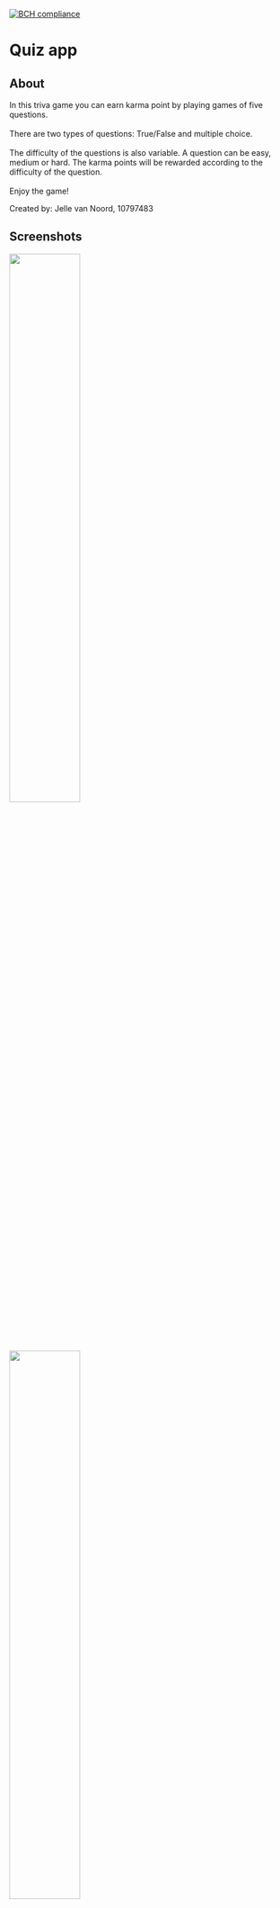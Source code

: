[![BCH compliance](https://bettercodehub.com/edge/badge/jvn13/JellevanNoordpset6?branch=master)](https://bettercodehub.com/)
# Quiz app

## About

In this triva game you can earn karma point by playing games of five questions.<br><br>
There are two types of questions: True/False and multiple choice.<br><br>
The difficulty of the questions is also variable. A question can be easy, medium or hard. The karma points will be rewarded according to the difficulty of the question.<br><br>
Enjoy the game!

Created by: 
Jelle van Noord, 10797483

## Screenshots
<img src="https://raw.githubusercontent.com/jvn13/JellevanNoordpset6/master/doc/pset6-1.png" width="50%">
<img src="https://raw.githubusercontent.com/jvn13/JellevanNoordpset6/master/doc/pset6-2.png" width="50%">
<img src="https://raw.githubusercontent.com/jvn13/JellevanNoordpset6/master/doc/pset6-3.png" width="50%">
<img src="https://raw.githubusercontent.com/jvn13/JellevanNoordpset6/master/doc/pset6-4.png" width="50%">
<img src="https://raw.githubusercontent.com/jvn13/JellevanNoordpset6/master/doc/pset6-5.png" width="50%">
<img src="https://raw.githubusercontent.com/jvn13/JellevanNoordpset6/master/doc/pset6-6.png" width="50%">
<img src="https://raw.githubusercontent.com/jvn13/JellevanNoordpset6/master/doc/pset6-7.png" width="50%">
<img src="https://raw.githubusercontent.com/jvn13/JellevanNoordpset6/master/doc/pset6-8.png" width="50%">
<img src="https://raw.githubusercontent.com/jvn13/JellevanNoordpset6/master/doc/pset6-9.png" width="50%">
<img src="https://raw.githubusercontent.com/jvn13/JellevanNoordpset6/master/doc/pset6-10.png" width="50%">
<img src="https://raw.githubusercontent.com/jvn13/JellevanNoordpset6/master/doc/pset6-11.png" width="50%">
<img src="https://raw.githubusercontent.com/jvn13/JellevanNoordpset6/master/doc/pset6-12.png" width="50%">
